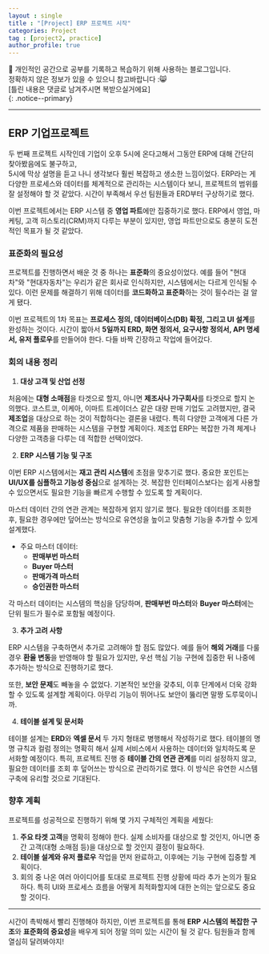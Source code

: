 ```yaml
---
layout : single
title : "[Project] ERP 프로젝트 시작"
categories: Project
tag : [project2, practice]
author_profile: true
---
```


📌 개인적인 공간으로 공부를 기록하고 복습하기 위해 사용하는 블로그입니다. <br>
정확하지 않은 정보가 있을 수 있으니 참고바랍니다 :😸 <br>
[틀린 내용은 댓글로 남겨주시면 복받으실거에요]  
{: .notice--primary}

---

## ERP 기업프로젝트

두 번째 프로젝트 시작인데 기업이 오후 5시에 온다고해서 그동안 ERP에 대해 간단히 찾아봤음에도 불구하고, <br> 
5시에 막상 설명을 듣고 나니 생각보다 훨씬 복잡하고 생소한 느낌이었다. 
ERP라는 게 다양한 프로세스와 데이터를 체계적으로 관리하는 시스템이다 보니, 프로젝트의 범위를 잘 설정해야 할 것 같았다. 시간이 부족해서 우선 팀원들과 ERD부터 구상하기로 했다.

이번 프로젝트에서는 ERP 시스템 중 **영업 파트**에만 집중하기로 했다. ERP에서 영업, 마케팅, 고객 히스토리(CRM)까지 다루는 부분이 있지만, 영업 파트만으로도 충분히 도전적인 목표가 될 것 같았다.

### 표준화의 필요성

프로젝트를 진행하면서 배운 것 중 하나는 **표준화**의 중요성이었다. 예를 들어 "현대차"와 "현대자동차"는 우리가 같은 회사로 인식하지만, 시스템에서는 다르게 인식될 수 있다. 이런 문제를 해결하기 위해 데이터를 **코드화하고 표준화**하는 것이 필수라는 걸 알게 됐다.

이번 프로젝트의 1차 목표는 **프로세스 정의, 데이터베이스(DB) 확정, 그리고 UI 설계**를 완성하는 것이다. 시간이 짧아서 **5일까지 ERD, 화면 정의서, 요구사항 정의서, API 명세서, 유저 플로우**를 만들어야 한다. 다들 바짝 긴장하고 작업에 들어갔다.

### 회의 내용 정리

1. **대상 고객 및 산업 선정**

처음에는 **대형 소매점**을 타겟으로 할지, 아니면 **제조사나 가구회사**를 타겟으로 할지 논의했다. 코스트코, 이케아, 이마트 트레이더스 같은 대량 판매 기업도 고려했지만, 결국 **제조업**을 대상으로 하는 것이 적합하다는 결론을 내렸다. 특히 다양한 고객에게 다른 가격으로 제품을 판매하는 시스템을 구현할 계획이다. 제조업 ERP는 복잡한 가격 체계나 다양한 고객층을 다루는 데 적합한 선택이었다.

2. **ERP 시스템 기능 및 구조**

이번 ERP 시스템에서는 **재고 관리 시스템**에 초점을 맞추기로 했다. 중요한 포인트는 **UI/UX를 심플하고 기능성 중심**으로 설계하는 것. 복잡한 인터페이스보다는 쉽게 사용할 수 있으면서도 필요한 기능을 빠르게 수행할 수 있도록 할 계획이다.

마스터 데이터 간의 연관 관계는 복잡하게 얽지 않기로 했다. 필요한 데이터를 조회한 후, 필요한 경우에만 덮어쓰는 방식으로 유연성을 높이고 맞춤형 기능을 추가할 수 있게 설계했다.

- 주요 마스터 데이터:
    - **판매부번 마스터**
    - **Buyer 마스터**
    - **판매가격 마스터**
    - **승인권한 마스터**

각 마스터 데이터는 시스템의 핵심을 담당하며, **판매부번 마스터**와 **Buyer 마스터**에는 단위 필드가 필수로 포함될 예정이다.

3. **추가 고려 사항**

ERP 시스템을 구축하면서 추가로 고려해야 할 점도 많았다. 예를 들어 **해외 거래**를 다룰 경우 **환율 변동**을 반영해야 할 필요가 있지만, 우선 핵심 기능 구현에 집중한 뒤 나중에 추가하는 방식으로 진행하기로 했다.

또한, **보안 문제**도 빼놓을 수 없었다. 기본적인 보안을 갖추되, 이후 단계에서 더욱 강화할 수 있도록 설계할 계획이다. 아무리 기능이 뛰어나도 보안이 뚫리면 말짱 도루묵이니까.

4. **테이블 설계 및 문서화**

테이블 설계는 **ERD**와 **엑셀 문서** 두 가지 형태로 병행해서 작성하기로 했다. 테이블의 명명 규칙과 컬럼 정의는 명확히 해서 실제 서비스에서 사용하는 데이터와 일치하도록 문서화할 예정이다. 특히, 프로젝트 진행 중 **테이블 간의 연관 관계**를 미리 설정하지 않고, 필요한 데이터를 조회 후 덮어쓰는 방식으로 관리하기로 했다. 이 방식은 유연한 시스템 구축에 유리할 것으로 기대된다.

### 향후 계획

프로젝트를 성공적으로 진행하기 위해 몇 가지 구체적인 계획을 세웠다:

1. **주요 타겟 고객**을 명확히 정해야 한다. 실제 소비자를 대상으로 할 것인지, 아니면 중간 고객(대형 소매점 등)을 대상으로 할 것인지 결정이 필요하다.
2. **테이블 설계와 유저 플로우** 작업을 먼저 완료하고, 이후에는 기능 구현에 집중할 계획이다.
3. 회의 중 나온 여러 아이디어를 토대로 프로젝트 진행 상황에 따라 추가 논의가 필요하다. 특히 UI와 프로세스 흐름을 어떻게 최적화할지에 대한 논의는 앞으로도 중요할 것이다.

---

시간이 촉박해서 빨리 진행해야 하지만, 이번 프로젝트를 통해 **ERP 시스템의 복잡한 구조**와 **표준화의 중요성**을 배우게 되어 정말 의미 있는 시간이 될 것 같다. 팀원들과 함께 열심히 달려봐야지!